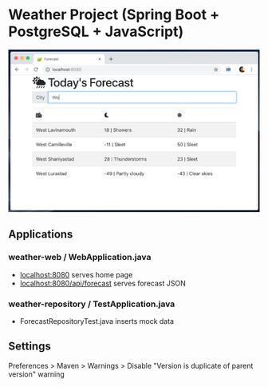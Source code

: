 # Weather Project (Spring Boot + PostgreSQL + JavaScript)

![screenshot](screenshot.png)

## Applications
### weather-web / WebApplication.java
- [localhost:8080](localhost:8080) serves home page
- [localhost:8080/api/forecast](localhost:8080/api/forecast) serves forecast JSON

### weather-repository / TestApplication.java 
- ForecastRepositoryTest.java inserts mock data

## Settings
Preferences > Maven > Warnings > Disable "Version is duplicate of parent version" warning

